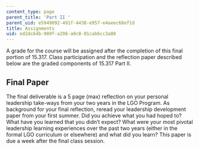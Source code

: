 ```yaml
---
content_type: page
parent_title: 'Part II '
parent_uid: e5949092-491f-4438-e957-e4aeec68ef1d
title: Assignments
uid: ed2dc64b-989f-a298-a0c8-01cab6cc3a88
---
```


A grade for the course will be assigned after the completion of this final portion of 15.317. Class participation and the reflection paper described below are the graded components of 15.317 Part II.

Final Paper
-----------

The final deliverable is a 5 page (max) reflection on your personal leadership take-ways from your two years in the LGO Program. As background for your final reflection, reread your leadership development paper from your first summer. Did you achieve what you had hoped to? What have you learned that you didn’t expect? What were your most pivotal leadership learning experiences over the past two years (either in the formal LGO curriculum or elsewhere) and what did you learn? This paper is due a week after the final class session.